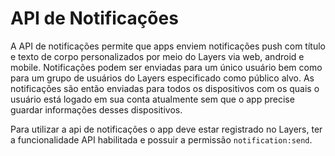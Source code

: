 # API de Notificações

A API de notificações permite que apps enviem notificações push com título e texto de corpo personalizados por meio do Layers via web, android e mobile. Notificações podem ser enviadas para um único usuário bem como para um grupo de usuários do Layers especificado como público alvo. As notificações são então enviadas para todos os dispositivos com os quais o usuário está logado em sua conta atualmente sem que o app precise guardar informações desses dispositivos.

Para utilizar a api de notificações o app deve estar registrado no Layers, ter a funcionalidade API habilitada e possuir a permissão `notification:send`.
